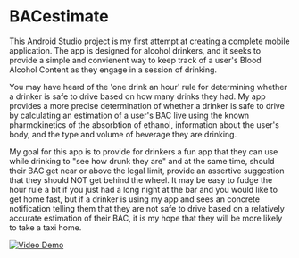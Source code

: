 # BACestimate
This Android Studio project is my first attempt at creating a complete mobile application.
The app is designed for alcohol drinkers, and it seeks to provide a simple and convienent way to keep track of a
user's Blood Alcohol Content as they engage in a session of drinking. 

You may have heard of the 'one drink an hour' rule for determining whether a drinker is safe to drive based on how many drinks they had.
My app provides a more precise determination of whether a drinker is safe to drive by calculating an estimation
of a user's BAC live using the known pharmokinetics of the absorbtion of ethanol, information about the user's body, and
the type and volume of beverage they are drinking.

My goal for this app is to provide for drinkers a fun app that they can use while drinking to "see how drunk they are" and at the
same time, should their BAC get near or above the legal limit, provide an assertive suggestion that 
they should NOT get behind the wheel. 
It may be easy to fudge the hour rule a bit if you just had a long night at the bar and you would like to get home fast,
but if a drinker is using my app and sees an concrete notification telling them that they are not safe to drive based on
a relatively accurate estimation of their BAC, it is my hope that they will be more likely to take a taxi home.


[![Video Demo](http://i.imgur.com/CrcsNsg.png)](https://www.youtube.com/watch?v=cKxt05lS9II)

